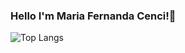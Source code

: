 ### Hello I'm Maria Fernanda Cenci!🙂


![Top Langs](https://github-readme-stats.vercel.app/api/top-langs/?username=mariacenci&layout=compact&hide=html,css)
